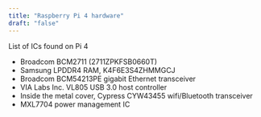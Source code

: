 ```yaml
---
title: "Raspberry Pi 4 hardware"
draft: "false"
---
```


List of ICs found on Pi 4

* Broadcom BCM2711 (2711ZPKFSB0660T)
* Samsung LPDDR4 RAM, K4F6E3S4ZHMMGCJ
* Broadcom BCM54213PE gigabit Ethernet transceiver
* VIA Labs Inc. VL805 USB 3.0 host controller
* Inside the metal cover, Cypress CYW43455 wifi/Bluetooth transceiver
* MXL7704 power management IC
